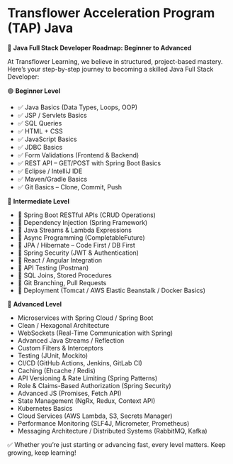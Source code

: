 # Transflower Acceleration Program (TAP) Java

🚀 **Java Full Stack Developer Roadmap: Beginner to Advanced**

At Transflower Learning, we believe in structured, project-based mastery. Here’s your step-by-step journey to becoming a skilled Java Full Stack Developer:



🟢 **Beginner Level**
- ✅ Java Basics (Data Types, Loops, OOP)
- ✅ JSP / Servlets Basics
- ✅ SQL Queries
- ✅ HTML + CSS
- ✅ JavaScript Basics
- ✅ JDBC Basics
- ✅ Form Validations (Frontend & Backend)
- ✅ REST API – GET/POST with Spring Boot Basics
- ✅ Eclipse / IntelliJ IDE
- ✅ Maven/Gradle Basics
- ✅ Git Basics – Clone, Commit, Push


🔵 **Intermediate Level**
- 🚀 Spring Boot RESTful APIs (CRUD Operations)
- 🚀 Dependency Injection (Spring Framework)
- 🚀 Java Streams & Lambda Expressions
- 🚀 Async Programming (CompletableFuture)
- 🚀 JPA / Hibernate – Code First / DB First
- 🚀 Spring Security (JWT & Authentication)
- 🚀 React / Angular Integration
- 🚀 API Testing (Postman)
- 🚀 SQL Joins, Stored Procedures
- 🚀 Git Branching, Pull Requests
- 🚀 Deployment (Tomcat / AWS Elastic Beanstalk / Docker Basics)


🔴 **Advanced Level**
- Microservices with Spring Cloud / Spring Boot
- Clean / Hexagonal Architecture
-  WebSockets (Real-Time Communication with Spring)
-  Advanced Java Streams / Reflection
-  Custom Filters & Interceptors
-  Testing (JUnit, Mockito)
-  CI/CD (GitHub Actions, Jenkins, GitLab CI)
-  Caching (Ehcache / Redis)
-  API Versioning & Rate Limiting (Spring Patterns)
-  Role & Claims-Based Authorization (Spring Security)
-  Advanced JS (Promises, Fetch API)
-  State Management (NgRx, Redux, Context API)
-  Kubernetes Basics
- Cloud Services (AWS Lambda, S3, Secrets Manager)
-  Performance Monitoring (SLF4J, Micrometer, Prometheus)
-  Messaging Architecture / Distributed Systems (RabbitMQ, Kafka)

✅ Whether you’re just starting or advancing fast, every level matters. Keep growing, keep learning!
